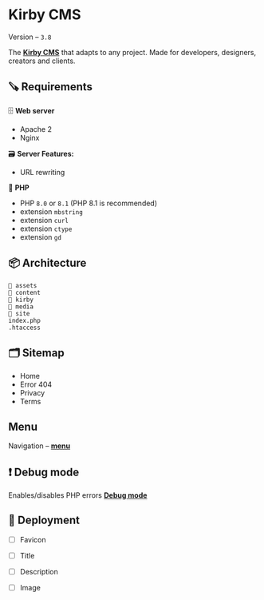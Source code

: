 # Kirby CMS
Version – `3.8`

The [**Kirby CMS**](https://getkirby.com/) that adapts to any project. Made for developers, designers, creators and clients.

## 🪚 Requirements
🗄 **Web server**
- Apache 2
- Nginx

🗃 **Server Features:**
- URL rewriting

🐘 **PHP**
- PHP `8.0` or `8.1` (PHP 8.1 is recommended)
- extension `mbstring`
- extension `curl`
- extension `ctype`
- extension `gd`

## 📦 Architecture
```
📁 assets
📁 content
📁 kirby
📁 media
📁 site
index.php
.htaccess
```

## 🗂 Sitemap
- Home
- Error 404
- Privacy
- Terms

## Menu
Navigation – [**menu**](https://getkirby.com/docs/cookbook/templating/menus)

## ❗️ Debug mode
Enables/disables PHP errors [**Debug mode**](https://getkirby.com/docs/reference/system/options/debug)

## 🚀 Deployment
- [ ] Favicon
- [ ] Title
- [ ] Description
- [ ] Image

